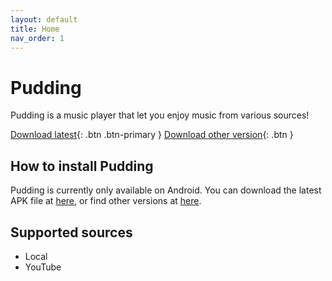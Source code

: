 ```yaml
---
layout: default
title: Home
nav_order: 1
---
```


# Pudding

Pudding is a music player that let you enjoy music from various sources!

[Download latest][get-latest-apk]{: .btn .btn-primary }  [Download other version][get-old-apk]{: .btn }

## How to install Pudding

Pudding is currently only available on Android.  You can download the latest APK file at [here][get-latest-apk], or find other versions at [here][get-old-apk].

## Supported sources

 + Local
 + YouTube

[get-latest-apk]: javascript:getLatestApk();

[get-old-apk]: javascript:getOldApk();

<script>
 function getLatestApk(){fetch("https://api.github.com/repos/BorisChen396/PuddingPlayer/releases/latest").then(res=>{if(res.ok)res.json().then(json=>{window.location.href=json.assets[json.assets.length-1].browser_download_url})})};
 function getOldApk(){if(confirm("Old versions may be unusable because of bugs or other problems.\nContinue?"))window.location.href="https://github.com/BorisChen396/PuddingPlayer/releases"};
</script>
